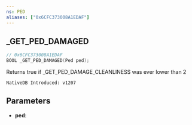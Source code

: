 ```yaml
---
ns: PED
aliases: ["0x6CFC373008A1EDAF"]
---
```

## _GET_PED_DAMAGED

```c
// 0x6CFC373008A1EDAF
BOOL _GET_PED_DAMAGED(Ped ped);
```

Returns true if _GET_PED_DAMAGE_CLEANLINESS was ever lower than 2

```
NativeDB Introduced: v1207
```

## Parameters
* **ped**:
